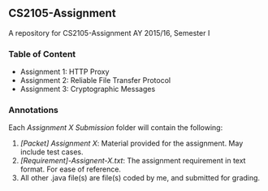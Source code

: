 ## CS2105-Assignment
A repository for CS2105-Assignment AY 2015/16, Semester I

### Table of Content
* Assignment 1: HTTP Proxy
* Assignment 2: Reliable File Transfer Protocol
* Assignment 3: Cryptographic Messages

### Annotations
Each *Assignment X Submission* folder will contain the following:
  1. *[Packet] Assignment X*: Material provided for the assignment. May include test cases.
  2. *[Requirement]-Assignent-X.txt*: The assignment requirement in text format. For ease of reference.
  3. All other .java file(s) are file(s) coded by me, and submitted for grading.
